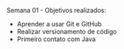 Semana 01 - Objetivos realizados:

- Aprender a usar Git e GitHub
- Realizar versionamento de código
- Primeiro contato com Java
